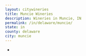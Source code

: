 ```yaml
---
layout: citywineries
title: Muncie Wineries
description: Wineries in Muncie, IN
permalink: /in/delaware/muncie/
state: in
county: delaware
city: muncie
---
```

-

